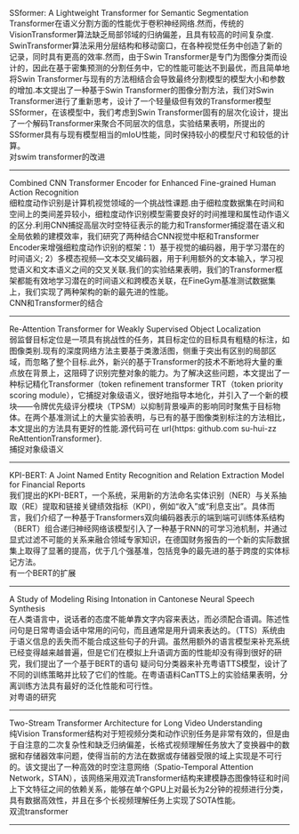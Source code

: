 SSformer: A Lightweight Transformer for Semantic Segmentation    
Transformer在语义分割方面的性能优于卷积神经网络.然而，传统的VisionTransformer算法缺乏局部邻域的归纳偏差，且具有较高的时间复杂度. SwinTransformer算法采用分层结构和移动窗口，在各种视觉任务中创造了新的记录，同时具有更高的效率.然而，由于Swin Transformer是专门为图像分类而设计的，因此在基于密集预测的分割任务中，它的性能可能达不到最优，而且简单地将Swin Transformer与现有的方法相结合会导致最终分割模型的模型大小和参数的增加.本文提出了一种基于Swin Transformer的图像分割方法，我们对Swin Transformer进行了重新思考，设计了一个轻量级但有效的Transformer模型SSformer，在该模型中，我们考虑到Swin Transformer固有的层次化设计，提出了一个解码Transformer来聚合不同层次的信息，实验结果表明，所提出的SSformer具有与现有模型相当的mIoU性能，同时保持较小的模型尺寸和较低的计算。     
对swim transformer的改进

------   
Combined CNN Transformer Encoder for Enhanced Fine-grained Human Action Recognition     
细粒度动作识别是计算机视觉领域的一个挑战性课题.由于细粒度数据集在时间和空间上的类间差异较小，细粒度动作识别模型需要良好的时间推理和属性动作语义的区分.利用CNN捕捉高层次时空特征表示的能力和Transformer捕捉潜在语义和全局依赖的建模效率，我们研究了两种结合CNN视觉中枢和Transformer Encoder来增强细粒度动作识别的框架：1）基于视觉的编码器，用于学习潜在的时间语义; 2）多模态视频—文本交叉编码器，用于利用额外的文本输入，学习视觉语义和文本语义之间的交叉关联.我们的实验结果表明，我们的Transformer框架都能有效地学习潜在的时间语义和跨模态关联，在FineGym基准测试数据集上，我们实现了两种架构的新的最先进的性能。    
CNN和Transformer的结合  

----- 
Re-Attention Transformer for Weakly Supervised Object Localization    
弱监督目标定位是一项具有挑战性的任务，其目标定位的目标具有粗糙的标注，如图像类别.现有的深度网络方法主要基于类激活图，侧重于突出有区别的局部区域，而忽略了整个目标.此外，新兴的基于Transformer的技术不断地将大量的重点放在背景上，这阻碍了识别完整对象的能力。为了解决这些问题，本文提出了一种标记精化Transformer（token refinement transformer TRT（token priority scoring module），它捕捉对象级语义，很好地指导本地化，并引入了一个新的模块——令牌优先级评分模块（TPSM）以抑制背景噪声的影响同时聚焦于目标物体。在两个基准测试上的大量实验表明，与已有的基于图像类别标注的方法相比，本文提出的方法具有更好的性能.源代码可在 url{https: github.com su-hui-zz ReAttentionTransformer}.     
捕捉对象级语义    

----
KPI-BERT: A Joint Named Entity Recognition and Relation Extraction Model for Financial Reports      
我们提出的KPI-BERT，一个系统，采用新的方法命名实体识别（NER）与关系抽取（RE）提取和链接关键绩效指标（KPI），例如“收入”或“利息支出”。具体而言，我们介绍了一种基于Transformers双向编码器表示的端到端可训练体系结构（BERT）组合递归神经网络该模型引入了一种基于RNN的可学习池机制，并通过显式过滤不可能的关系来融合领域专家知识，在德国财务报告的一个新的实际数据集上取得了显著的提高，优于几个强基准，包括竞争的最先进的基于跨度的实体标记方法。    
有一个BERT的扩展    

-------   
 A Study of Modeling Rising Intonation in Cantonese Neural Speech Synthesis   
 在人类语言中，说话者的态度不能单靠文字内容来表达，而必须配合语调。陈述性问句是日常粤语会话中常用的问句，而且通常是用升调来表达的。（TTS）系统由于语义信息的丢失而不能合成这些句子的升调。虽然用额外的语言模型来补充系统已经变得越来越普遍，但是它们在模拟上升语调方面的性能却没有得到很好的研究，我们提出了一个基于BERT的语句 疑问句分类器来补充粤语TTS模型，设计了不同的训练策略并比较了它们的性能。在粤语语料CanTTS上的实验结果表明，分离训练方法具有最好的泛化性能和可行性。   
 对粤语的研究  

 ------  
 Two-Stream Transformer Architecture for Long Video Understanding   
 纯Vision Transformer结构对于短视频分类和动作识别任务是非常有效的，但是由于自注意的二次复杂性和缺乏归纳偏差，长格式视频理解任务放大了变换器中的数据和存储器效率问题，使得当前的方法在数据或存储器受限的域上实现是不可行的。该文提出了一种高效的时空注意网络（Spatio-Temporal Attention Network，STAN），该网络采用双流Transformer结构来建模静态图像特征和时间上下文特征之间的依赖关系，能够在单个GPU上对最长为2分钟的视频进行分类，具有数据高效性，并且在多个长视频理解任务上实现了SOTA性能。     
 双流transformer

 ---- 
 